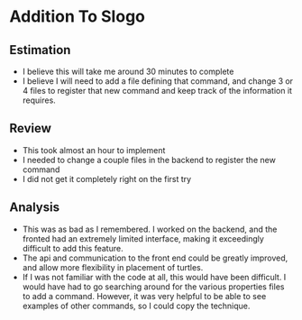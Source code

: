 # Addition To Slogo

## Estimation
- I believe this will take me around 30 minutes to complete
- I believe I will need to add a file defining that command, and change 3 or 4 files to register that new command and
keep track of the information it requires.

## Review
- This took almost an hour to implement
- I needed to change a couple files in the backend to register the new command
- I did not get it completely right on the first try

## Analysis
- This was as bad as I remembered. I worked on the backend, and the fronted had an extremely limited interface, making
it exceedingly difficult to add this feature.
- The api and communication to the front end could be greatly improved, and allow more flexibility in placement of
turtles.
- If I was not familiar with the code at all, this would have been difficult. I would have had to go searching around
for the various properties files to add a command. However, it was very helpful to be able to see examples of other
commands, so I could copy the technique.